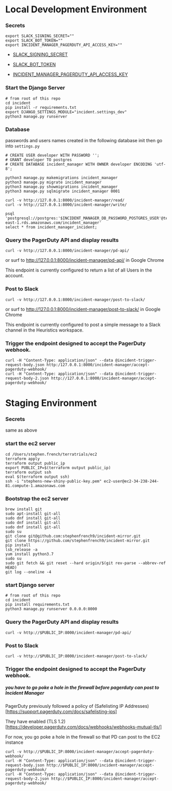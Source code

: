 # Local Development Environment

### Secrets

```
export SLACK_SIGNING_SECRET=""
export SLACK_BOT_TOKEN=""
export INCIDENT_MANAGER_PAGERDUTY_API_ACCESS_KEY=""
```

- [SLACK_SIGNING_SECRET](https://api.slack.com/apps/A01NKJX118Q/general?)

- [SLACK_BOT_TOKEN](https://api.slack.com/apps/A01NKJX118Q/oauth?)

- [INCIDENT_MANAGER_PAGERDUTY_API_ACCESS_KEY](https://dev-invitae.pagerduty.com/api_keys)

### Start the Django Server

```
# from root of this repo
cd incident
pip install -r requirements.txt
export DJANGO_SETTINGS_MODULE="incident.settings_dev"
python3 manage.py runserver
```

### Database

passwords and users names created in the following database init then go into `settings.py`
```
# CREATE USER developer WITH PASSWORD '';
# GRANT developer TO postgres
# CREATE DATABASE incident_manager WITH OWNER developer ENCODING 'utf-8';
```

```
python3 manage.py makemigrations incident_manager
python3 manage.py migrate incident_manager
python3 manage.py showmigrations incident_manager
python3 manage.py sqlmigrate incident_manager 0001
```

```
curl -v http://127.0.0.1:8000/incident-manager/read/
curl -v http://127.0.0.1:8000/incident-manager/write/
```

```
psql 'postgresql://postgres:'$INCIDENT_MANAGER_DB_PASSWORD_POSTGRES_USER'@test.ckbossqz7fdb.us-east-1.rds.amazonaws.com/incident_manager'
select * from incident_manager_incident;
```

### Query the PagerDuty API and display results

```
curl -v http://127.0.0.1:8000/incident-manager/pd-api/
```
or surf to http://127.0.0.1:8000/incident-manager/pd-api/ in Google Chrome

This endpoint is currently configured to return a list of all Users in the account.

### Post to Slack

```
curl -v http://127.0.0.1:8000/incident-manager/post-to-slack/
```

or surf to http://127.0.0.1:8000/incident-manager/post-to-slack/ in Google Chrome

This endpoint is currently configured to post a simple message to a Slack channel in the Heuristics workspace.

### Trigger the endpoint designed to accept the PagerDuty webhook.

```
curl -H "Content-Type: application/json" --data @incident-trigger-request-body.json http:/127.0.0.1:8000/incident-manager/accept-pagerduty-webhook/
curl -H "Content-Type: application/json" --data @incident-trigger-request-body-2.json http://127.0.0.1:8000/incident-manager/accept-pagerduty-webhook/
```

# Staging Environment

### Secrets
same as above

### start the ec2 server
```
cd /Users/stephen.french/terratrials/ec2
terraform apply
terraform output public_ip
export PUBLIC_IP=$(terraform output public_ip)
terraform output ssh
eval $(terraform output ssh)
ssh -i "stephens-new-shiny-public-key.pem" ec2-user@ec2-34-238-244-81.compute-1.amazonaws.com
```

### Bootstrap the ec2 server
```
brew install git
sudo apt-install git-all
sudo dnf install git-all
sudo dnf install git-all
sudo dnf install git-all
sudo su
git clone git@github.com:stephenfrench9/incident-mirror.git
git clone https://github.com/stephenfrench9/incident-mirror.git
pip install
lsb_release -a
yum install python3.7
sudo su
sudo git fetch && git reset --hard origin/$(git rev-parse --abbrev-ref HEAD)
git log --oneline -4
```

### start Django server
```
# from root of this repo
cd incident
pip install requirements.txt
python3 manage.py runserver 0.0.0.0:8000
```

### Query the PagerDuty API and display results
```
curl -v http://$PUBLIC_IP:8000/incident-manager/pd-api/
```

### Post to Slack
```
curl -v http://$PUBLIC_IP:8000/incident-manager/post-to-slack/
```

### Trigger the endpoint designed to accept the PagerDuty webhook.
##### you have to go poke a hole in the firewall before pagerduty can post to Incident Manager

PagerDuty previously followed a policy of (Safelisting IP Addresses)[https://support.pagerduty.com/docs/safelisting-ips]

They have enabled (TLS 1.2)[https://developer.pagerduty.com/docs/webhooks/webhooks-mutual-tls/]

For now, you go poke a hole in the firewall so that PD can post to the EC2 instance

```
curl -v http://$PUBLIC_IP:8000/incident-manager/accept-pagerduty-webhook/
curl -H "Content-Type: application/json" --data @incident-trigger-request-body.json http://$PUBLIC_IP:8000/incident-manager/accept-pagerduty-webhook/
curl -H "Content-Type: application/json" --data @incident-trigger-request-body-2.json http://$PUBLIC_IP:8000/incident-manager/accept-pagerduty-webhook/
```
